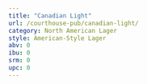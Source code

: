 ```yaml
---
title: "Canadian Light"
url: /courthouse-pub/canadian-light/
category: North American Lager
style: American-Style Lager
abv: 0
ibu: 0
srm: 0
upc: 0
---
```


